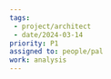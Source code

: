 ```yaml
---
tags:
 - project/architect
 - date/2024-03-14
priority: P1
assigned to: people/pal
work: analysis 
---
```

